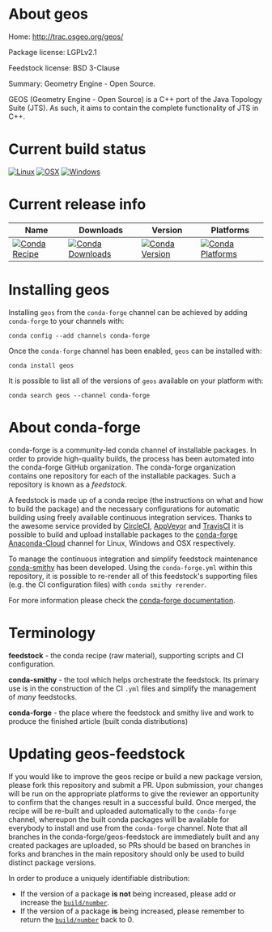 About geos
==========

Home: http://trac.osgeo.org/geos/

Package license: LGPLv2.1

Feedstock license: BSD 3-Clause

Summary: Geometry Engine - Open Source.

GEOS (Geometry Engine - Open Source) is a C++ port of the Java Topology
Suite (JTS). As such, it aims to contain the complete functionality of
JTS in C++.


Current build status
====================

[![Linux](https://img.shields.io/circleci/project/github/conda-forge/geos-feedstock/master.svg?label=Linux)](https://circleci.com/gh/conda-forge/geos-feedstock)
[![OSX](https://img.shields.io/travis/conda-forge/geos-feedstock/master.svg?label=macOS)](https://travis-ci.org/conda-forge/geos-feedstock)
[![Windows](https://img.shields.io/appveyor/ci/conda-forge/geos-feedstock/master.svg?label=Windows)](https://ci.appveyor.com/project/conda-forge/geos-feedstock/branch/master)

Current release info
====================

| Name | Downloads | Version | Platforms |
| --- | --- | --- | --- |
| [![Conda Recipe](https://img.shields.io/badge/recipe-geos-green.svg)](https://anaconda.org/conda-forge/geos) | [![Conda Downloads](https://img.shields.io/conda/dn/conda-forge/geos.svg)](https://anaconda.org/conda-forge/geos) | [![Conda Version](https://img.shields.io/conda/vn/conda-forge/geos.svg)](https://anaconda.org/conda-forge/geos) | [![Conda Platforms](https://img.shields.io/conda/pn/conda-forge/geos.svg)](https://anaconda.org/conda-forge/geos) |

Installing geos
===============

Installing `geos` from the `conda-forge` channel can be achieved by adding `conda-forge` to your channels with:

```
conda config --add channels conda-forge
```

Once the `conda-forge` channel has been enabled, `geos` can be installed with:

```
conda install geos
```

It is possible to list all of the versions of `geos` available on your platform with:

```
conda search geos --channel conda-forge
```


About conda-forge
=================

conda-forge is a community-led conda channel of installable packages.
In order to provide high-quality builds, the process has been automated into the
conda-forge GitHub organization. The conda-forge organization contains one repository
for each of the installable packages. Such a repository is known as a *feedstock*.

A feedstock is made up of a conda recipe (the instructions on what and how to build
the package) and the necessary configurations for automatic building using freely
available continuous integration services. Thanks to the awesome service provided by
[CircleCI](https://circleci.com/), [AppVeyor](https://www.appveyor.com/)
and [TravisCI](https://travis-ci.org/) it is possible to build and upload installable
packages to the [conda-forge](https://anaconda.org/conda-forge)
[Anaconda-Cloud](https://anaconda.org/) channel for Linux, Windows and OSX respectively.

To manage the continuous integration and simplify feedstock maintenance
[conda-smithy](https://github.com/conda-forge/conda-smithy) has been developed.
Using the ``conda-forge.yml`` within this repository, it is possible to re-render all of
this feedstock's supporting files (e.g. the CI configuration files) with ``conda smithy rerender``.

For more information please check the [conda-forge documentation](https://conda-forge.org/docs/).

Terminology
===========

**feedstock** - the conda recipe (raw material), supporting scripts and CI configuration.

**conda-smithy** - the tool which helps orchestrate the feedstock.
                   Its primary use is in the construction of the CI ``.yml`` files
                   and simplify the management of *many* feedstocks.

**conda-forge** - the place where the feedstock and smithy live and work to
                  produce the finished article (built conda distributions)


Updating geos-feedstock
=======================

If you would like to improve the geos recipe or build a new
package version, please fork this repository and submit a PR. Upon submission,
your changes will be run on the appropriate platforms to give the reviewer an
opportunity to confirm that the changes result in a successful build. Once
merged, the recipe will be re-built and uploaded automatically to the
`conda-forge` channel, whereupon the built conda packages will be available for
everybody to install and use from the `conda-forge` channel.
Note that all branches in the conda-forge/geos-feedstock are
immediately built and any created packages are uploaded, so PRs should be based
on branches in forks and branches in the main repository should only be used to
build distinct package versions.

In order to produce a uniquely identifiable distribution:
 * If the version of a package **is not** being increased, please add or increase
   the [``build/number``](https://conda.io/docs/user-guide/tasks/build-packages/define-metadata.html#build-number-and-string).
 * If the version of a package **is** being increased, please remember to return
   the [``build/number``](https://conda.io/docs/user-guide/tasks/build-packages/define-metadata.html#build-number-and-string)
   back to 0.
